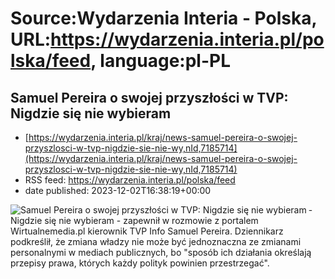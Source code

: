 # Source:Wydarzenia Interia - Polska, URL:https://wydarzenia.interia.pl/polska/feed, language:pl-PL

## Samuel Pereira o swojej przyszłości w TVP: Nigdzie się nie wybieram
 - [https://wydarzenia.interia.pl/kraj/news-samuel-pereira-o-swojej-przyszlosci-w-tvp-nigdzie-sie-nie-wy,nId,7185714](https://wydarzenia.interia.pl/kraj/news-samuel-pereira-o-swojej-przyszlosci-w-tvp-nigdzie-sie-nie-wy,nId,7185714)
 - RSS feed: https://wydarzenia.interia.pl/polska/feed
 - date published: 2023-12-02T16:38:19+00:00

<p><a href="https://wydarzenia.interia.pl/kraj/news-samuel-pereira-o-swojej-przyszlosci-w-tvp-nigdzie-sie-nie-wy,nId,7185714"><img align="left" alt="Samuel Pereira o swojej przyszłości w TVP: Nigdzie się nie wybieram" src="https://i.iplsc.com/samuel-pereira-o-swojej-przyszlosci-w-tvp-nigdzie-sie-nie-wy/000I4YGBU0F5FPCM-C321.jpg" /></a>- Nigdzie się nie wybieram - zapewnił w rozmowie z portalem Wirtualnemedia.pl kierownik TVP Info Samuel Pereira. Dziennikarz podkreślił, że zmiana władzy nie może być jednoznaczna ze zmianami personalnymi w mediach publicznych, bo &quot;sposób ich działania określają przepisy prawa, których każdy polityk powinien przestrzegać&quot;. </p><br clear="all" />

